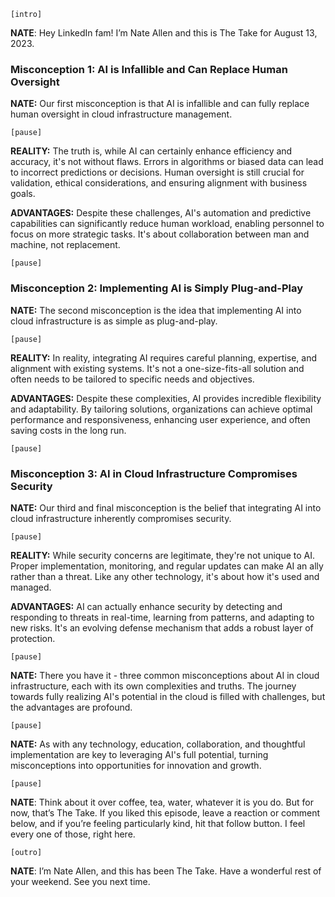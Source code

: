 `[intro]`

**NATE**: Hey LinkedIn fam! I’m Nate Allen and this is The Take for August 13, 2023.

### **Misconception 1: AI is Infallible and Can Replace Human Oversight**

**NATE:** Our first misconception is that AI is infallible and can fully replace human oversight in cloud infrastructure management.

`[pause]`

**REALITY:** The truth is, while AI can certainly enhance efficiency and accuracy, it's not without flaws. Errors in algorithms or biased data can lead to incorrect predictions or decisions. Human oversight is still crucial for validation, ethical considerations, and ensuring alignment with business goals.

**ADVANTAGES:** Despite these challenges, AI's automation and predictive capabilities can significantly reduce human workload, enabling personnel to focus on more strategic tasks. It's about collaboration between man and machine, not replacement.

`[pause]`

### **Misconception 2: Implementing AI is Simply Plug-and-Play**

**NATE:** The second misconception is the idea that implementing AI into cloud infrastructure is as simple as plug-and-play.

`[pause]`

**REALITY:** In reality, integrating AI requires careful planning, expertise, and alignment with existing systems. It's not a one-size-fits-all solution and often needs to be tailored to specific needs and objectives.

**ADVANTAGES:** Despite these complexities, AI provides incredible flexibility and adaptability. By tailoring solutions, organizations can achieve optimal performance and responsiveness, enhancing user experience, and often saving costs in the long run.

`[pause]`

### **Misconception 3: AI in Cloud Infrastructure Compromises Security**

**NATE:** Our third and final misconception is the belief that integrating AI into cloud infrastructure inherently compromises security.

`[pause]`

**REALITY:** While security concerns are legitimate, they're not unique to AI. Proper implementation, monitoring, and regular updates can make AI an ally rather than a threat. Like any other technology, it's about how it's used and managed.

**ADVANTAGES:** AI can actually enhance security by detecting and responding to threats in real-time, learning from patterns, and adapting to new risks. It's an evolving defense mechanism that adds a robust layer of protection.

`[pause]`

**NATE:** There you have it - three common misconceptions about AI in cloud infrastructure, each with its own complexities and truths. The journey towards fully realizing AI's potential in the cloud is filled with challenges, but the advantages are profound.

`[pause]`

**NATE:** As with any technology, education, collaboration, and thoughtful implementation are key to leveraging AI's full potential, turning misconceptions into opportunities for innovation and growth.

`[pause]`

**NATE**: Think about it over coffee, tea, water, whatever it is you do. But for now, that’s The Take. If you liked this episode, leave a reaction or comment below, and if you’re feeling particularly kind, hit that follow button. I feel every one of those, right here.

`[outro]`

**NATE**: I’m Nate Allen, and this has been The Take. Have a wonderful rest of your weekend. See you next time.